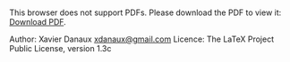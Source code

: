<object data="https://github.com/Siegfriedchao/CV/blob/master/main.pdf" type="application/pdf" width="700px" height="700px">
    <embed src="https://github.com/Siegfriedchao/CV/blob/master/main.pdf">
        <p>This browser does not support PDFs. Please download the PDF to view it: <a href="https://github.com/Siegfriedchao/CV/blob/master/main.pdf">Download PDF</a>.</p>
    </embed>
</object>

Author: Xavier Danaux <xdanaux@gmail.com>
Licence: The LaTeX Project Public Li­cense, version 1.3c

